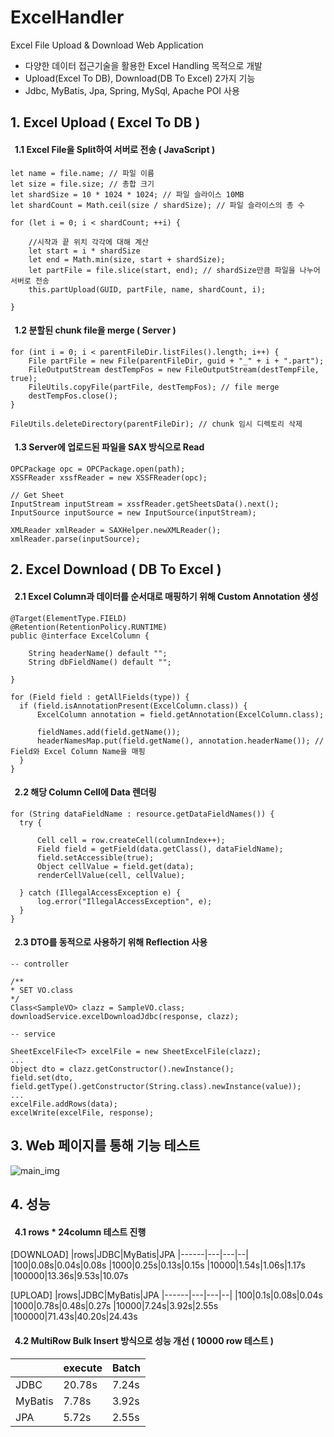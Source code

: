 # ExcelHandler

Excel File Upload & Download Web Application
- 다양한 데이터 접근기술을 활용한 Excel Handling 목적으로 개발
- Upload(Excel To DB), Download(DB To Excel) 2가지 기능
- Jdbc, MyBatis, Jpa, Spring, MySql, Apache POI 사용


## 1. Excel Upload ( Excel To DB )
#### &nbsp; 1.1 Excel File을 Split하여 서버로 전송 ( JavaScript )
```
let name = file.name; // 파일 이름
let size = file.size; // 총합 크기
let shardSize = 10 * 1024 * 1024; // 파일 슬라이스 10MB
let shardCount = Math.ceil(size / shardSize); // 파일 슬라이스의 총 수

for (let i = 0; i < shardCount; ++i) {

    //시작과 끝 위치 각각에 대해 계산
    let start = i * shardSize
    let end = Math.min(size, start + shardSize);
    let partFile = file.slice(start, end); // shardSize만큼 파일을 나누어 서버로 전송
    this.partUpload(GUID, partFile, name, shardCount, i);

}
```


#### &nbsp; 1.2 분할된 chunk file을 merge ( Server )
```
for (int i = 0; i < parentFileDir.listFiles().length; i++) {
    File partFile = new File(parentFileDir, guid + "_" + i + ".part");
    FileOutputStream destTempFos = new FileOutputStream(destTempFile, true);
    FileUtils.copyFile(partFile, destTempFos); // file merge
    destTempFos.close();
}

FileUtils.deleteDirectory(parentFileDir); // chunk 임시 디렉토리 삭제
```


#### &nbsp; 1.3 Server에 업로드된 파일을 SAX 방식으로 Read
```
OPCPackage opc = OPCPackage.open(path);
XSSFReader xssfReader = new XSSFReader(opc);

// Get Sheet
InputStream inputStream = xssfReader.getSheetsData().next();
InputSource inputSource = new InputSource(inputStream);

XMLReader xmlReader = SAXHelper.newXMLReader();
xmlReader.parse(inputSource);
```





## 2. Excel Download ( DB To Excel )

#### &nbsp; 2.1 Excel Column과 데이터를 순서대로 매핑하기 위해 Custom Annotation 생성

```
@Target(ElementType.FIELD)
@Retention(RetentionPolicy.RUNTIME)
public @interface ExcelColumn {

    String headerName() default "";
    String dbFieldName() default "";
    
}
```
```
for (Field field : getAllFields(type)) {
  if (field.isAnnotationPresent(ExcelColumn.class)) {
      ExcelColumn annotation = field.getAnnotation(ExcelColumn.class);

      fieldNames.add(field.getName());
      headerNamesMap.put(field.getName(), annotation.headerName()); // Field와 Excel Column Name을 매핑
  }
}
```

#### &nbsp; 2.2 해당 Column Cell에 Data 렌더링

```
for (String dataFieldName : resource.getDataFieldNames()) {
  try {
  
      Cell cell = row.createCell(columnIndex++);
      Field field = getField(data.getClass(), dataFieldName);
      field.setAccessible(true);
      Object cellValue = field.get(data);
      renderCellValue(cell, cellValue);
      
  } catch (IllegalAccessException e) {
      log.error("IllegalAccessException", e);
  }
}
```



#### &nbsp; 2.3 DTO를 동적으로 사용하기 위해 Reflection 사용
```
-- controller

/**
* SET VO.class
*/
Class<SampleVO> clazz = SampleVO.class;
downloadService.excelDownloadJdbc(response, clazz);
```

```
-- service

SheetExcelFile<T> excelFile = new SheetExcelFile(clazz);
...
Object dto = clazz.getConstructor().newInstance();
field.set(dto, field.getType().getConstructor(String.class).newInstance(value));
...
excelFile.addRows(data);
excelWrite(excelFile, response);
```




## 3. Web 페이지를 통해 기능 테스트
![main_img](https://user-images.githubusercontent.com/94272140/176992766-3c30555e-e3d6-4f3b-9162-c16f6ef87864.png)





## 4. 성능
#### &nbsp; 4.1 rows * 24column 테스트 진행

[DOWNLOAD]
|rows|JDBC|MyBatis|JPA
|------|---|---|--|
|100|0.08s|0.04s|0.08s
|1000|0.25s|0.13s|0.15s
|10000|1.54s|1.06s|1.17s
|100000|13.36s|9.53s|10.07s

[UPLOAD]
|rows|JDBC|MyBatis|JPA
|------|---|---|--|
|100|0.1s|0.08s|0.04s
|1000|0.78s|0.48s|0.27s
|10000|7.24s|3.92s|2.55s
|100000|71.43s|40.20s|24.43s

#### &nbsp; 4.2 MultiRow Bulk Insert 방식으로 성능 개선 ( 10000 row 테스트 )


||execute|Batch|
|------|---|---|
|JDBC|20.78s|7.24s
|MyBatis|7.78s|3.92s
|JPA|5.72s|2.55s


